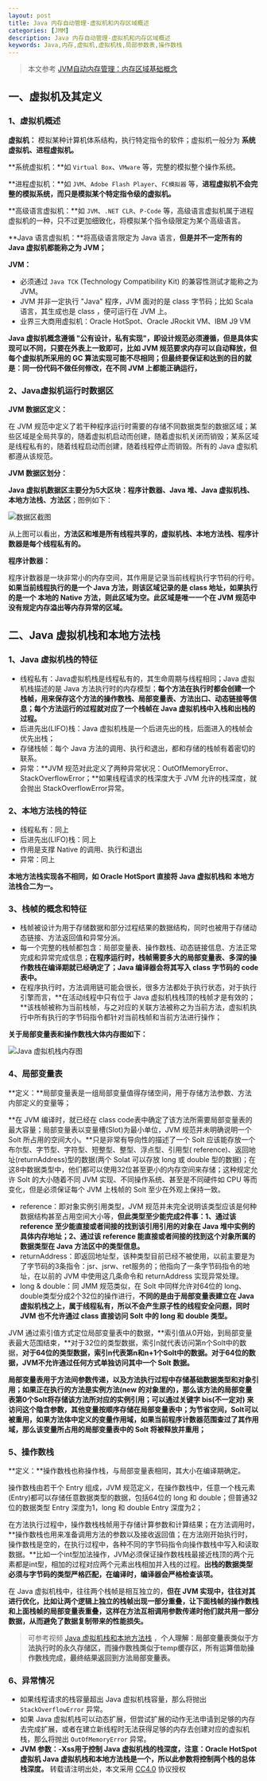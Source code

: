 ```yaml
---
layout: post
title: Java 内存自动管理-虚拟机和内存区域概述
categories: [JMM]
description: Java 内存自动管理-虚拟机和内存区域概述
keywords: Java,内存,虚拟机,虚拟机栈,局部参数表,操作数栈
---
```


> 本文参考 [JVM自动内存管理：内存区域基础概念](http://www.jikexueyuan.com/course/1793_1.html?ss=2)

## 一、虚拟机及其定义

### 1、虚拟机概述

**虚拟机：** 模拟某种计算机体系结构，执行特定指令的软件；虚拟机一般分为 **系统虚拟机、进程虚拟机。**

**系统虚拟机：**如 `Virtual Box`、`VMware` 等，完整的模拟整个操作系统。

**进程虚拟机：**如 `JVM`、`Adobe Flash Player`、`FC模拟器` 等，**进程虚拟机不会完整的模拟系统，而只是模拟某个特定指令级的虚拟机。**

**高级语言虚拟机：**如 `JVM`、`.NET CLR`、`P-Code` 等，高级语言虚拟机属于进程虚拟机的一种，只不过更加细致化，将模拟某个指令级限定为某个高级语言。

<!--more-->

**Java 语言虚拟机：**将高级语言限定为 Java 语言，**但是并不一定所有的 Java 虚拟机都能称之为 JVM；**

**JVM：**

- 必须通过 `Java TCK` (Technology Compatibility Kit) 的兼容性测试才能称之为 JVM。
- JVM 并非一定执行 "Java" 程序，JVM 面对的是 class 字节码；比如 Scala 语言，其生成也是 class ，便可运行在 JVM 上。
- 业界三大商用虚拟机：Oracle HotSpot、Oracle JRockit VM、IBM J9 VM

**Java 虚拟机概念遵循 "公有设计，私有实现"，即设计规范必须遵循，但是具体实现可以不同，只要在外表上一致即可，比如 JVM 规范要求内存可以自动释放，但每个虚拟机所采用的 GC 算法实现可能不尽相同；但最终要保证和达到的目的就是：同一份代码不做任何修改，在不同 JVM 上都能正确运行，**

### 2、Java虚拟机运行时数据区

**JVM 数据区定义：**

在 JVM 规范中定义了若干种程序运行时需要的存储不同数据类型的数据区域；某些区域是全局共享的，随着虚拟机启动而创建，随着虚拟机关闭而销毁；某系区域是线程私有的，随着线程启动而创建，随着线程停止而销毁。所有的 Java 虚拟机都遵从该规范。


**JVM 数据区划分：**

**Java 虚拟机数据区主要分为5大区块：程序计数器、Java 堆、Java 虚拟机栈、本地方法栈、方法区**；图例如下：

![数据区截图](https://mritd.b0.upaiyun.com/markdown/hexo_java_VM_data_area.png)

从上图可以看出，**方法区和堆是所有线程共享的，虚拟机栈、本地方法栈、程序计数器是每个线程私有的。**

**程序计数器：**

程序计数器是一块非常小的内存空间，其作用是记录当前线程执行字节码的行号。**如果当前线程执行的是一个 Java 方法，则该区域记录的是 class 地址，如果执行的是一个 本地的 Native 方法，则此区域为空。此区域是唯一一个在 JVM 规范中没有规定内存溢出等内存异常的区域。**

## 二、Java 虚拟机栈和本地方法栈

### 1、Java 虚拟机栈的特征

- 线程私有：Java虚拟机栈是线程私有的，其生命周期与线程相同；Java 虚拟机栈描述的是 Java 方法执行时的内存模型；**每个方法在执行时都会创建一个栈帧，用来保存这个方法的操作数栈、局部变量表、方法出口、动态链接等信息；每个方法运行的过程就对应了一个栈帧在 Java 虚拟机栈中入栈和出栈的过程。**
- 后进先出(LIFO)栈：Java 虚拟机栈是一个后进先出的栈，后面进入的栈帧会优先出栈；
- 存储栈帧：每个 Java 方法的调用、执行和退出，都和存储的栈帧有着密切的联系。
- 异常：**JVM 规范对此定义了两种异常状况：OutOfMemoryError、StackOverflowError；**如果线程请求的栈深度大于 JVM 允许的栈深度，就会抛出 StackOverflowError异常。

### 2、本地方法栈的特征

- 线程私有：同上
- 后进先出(LIFO)栈：同上
- 作用是支撑 Native 的调用、执行和退出
- 异常：同上

**本地方法栈实现各不相同，如 Oracle HotSport 直接将 Java 虚拟机栈和 本地方法栈合二为一。**


### 3、栈帧的概念和特征

- 栈帧被设计为用于存储数据和部分过程结果的数据结构，同时也被用于存储动态链接、方法返回值和异常分派。
- 每一个完整的栈帧都包含：局部变量表、操作数栈、动态链接信息、方法正常完成和异常完成信息；**在程序运行时，栈帧需要多大的局部变量表、多深的操作数栈在编译期就已经确定了；Java 编译器会将其写入 class 字节码的 code 表中。**
- 在程序执行时，方法调用链可能会很长，很多方法都处于执行状态，对于执行引擎而言，**在活动线程中只有位于 Java 虚拟机栈栈顶的栈帧才是有效的；**该栈帧被称为当前栈帧，与之对应的关联方法被称之为当前方法，虚拟机执行中所有执行的字节码指令都针对当前栈帧和当前方法进行操作；

**关于局部变量表和操作数栈大体内存图如下：**

![Java 虚拟机栈内存图](https://mritd.b0.upaiyun.com/markdown/hexo_java_jmm_jvm_stack.png)

### 4、局部变量表

**定义：**局部变量表是一组局部变量值得存储空间，用于存储方法参数、方法内部定义的变量等；

**在 JVM 编译时，就已经在 class code表中确定了该方法所需要局部变量表的最大容量；局部变量表以变量槽(Slot)为最小单位，JVM 规范并未明确说明一个 Solt 所占用的空间大小。**只是非常有导向性的描述了一个 Solt 应该能存放一个布尔型、字节型、字符型、短整型、整型、浮点型、引用型(
reference)、返回地址(returnAddress)型的数据(两个 Solat 可以存放 long 或 double 型的数据)；在这8中数据类型中，他们都可以使用32位甚至更小的内存空间来存储；这种规定允许 Solt 的大小随着不同 JVM 实现、不同操作系统、甚至是不同硬件如 CPU 等而变化，但是必须保证每个 JVM 上栈帧的 Solt 至少在外观上保持一致。

- reference：即对象实例引用类型，JVM 规范并未完全说明该类型应该是何种数据结构甚至占用空间大小等，**但此类型至少能完成2件事：1、通过该 reference 至少能直接或者间接的找到该引用引用的对象在 Java 堆中实例的具体内存地址；2、通过该 reference 能直接或者间接的找到这个对象所属的数据类型在 Java 方法区中的类型信息。**
- returnAddress：即返回地址型，该种类型目前已经不被使用，以前主要是为了字节码的3条指令：jsr、jsrw、ret服务的；他指向了一条字节码指令的地址，在以前的 JVM 中使用这几条命令和 returnAddress 实现异常处理。
- long & double：同 JMM 规范类似，在 Solt 中同样允许对64位的 long、double类型分成2个32位的操作进行，**不同的是由于局部变量表建立在 Java 虚拟机栈之上，属于线程私有，所以不会产生原子性的线程安全问题，同时 JVM 也不允许通过 class 直接访问 Solt 中的 long 和 double 类型。**

JVM 通过索引值方式定位局部变量表中的数据，**索引值从0开始，到局部变量表最大范围结束，**对于32位的类型数据，索引n就代表访问第n个Solt中的数据，**对于64位的类型数据，索引n代表第n和n+1个Solt中的数据。对于64位的数据，JVM不允许通过任何方式单独访问其中一个 Solt 数据。**

**局部变量表用于方法间参数传递，以及方法执行过程中存储基础数据类型和对象引用；如果正在执行的方法是实例方法(new 的对象里的)，那么该方法的局部变量表第0个Solt将存储该方法所对应的实例引用；可以通过关键字 bis(不一定对) 来访问这个隐含参数，其他变量按顺序存储在局部变量表中；为节省空间，Solt可以被重用，如果方法体中定义的变量作用域，如果当前程序计数器范围查过了其作用域，那么该变量所占用的局部变量表中的 Solt 将被释放并重用；**

### 5、操作数栈

**定义：**操作数栈也称操作栈，与局部变量表相同，其大小在编译期确定。

操作数栈由若干个 Entry 组成，JVM 规范定义，在操作数栈中，任意一个栈元素(Entry)都可以存储任意数据类型的数据，包括64位的 long 和 double；但普通32位的数据类型 Entry 深度为1，long 和 double Entry 深度为2；

在方法执行过程中，操作数栈栈帧用于存储计算参数和计算结果；在方法调用时，**操作数栈也用来准备调用方法的参数以及接收返回值；在方法刚开始执行时，操作数栈是空的，在执行过程中，各种不同的字节码指令向操作数栈中写入和读取数据。**比如一个int型加法操作，JVM必须保证操作数栈栈最接近栈顶的两个元素都是int型，相加的过程对应两个元素出栈相加并入栈的过程。**出栈的数据类型必须与字节码的类型严格匹配，在编译时，编译器会严格检查该项。**

在 Java 虚拟机栈中，往往两个栈帧是相互独立的，**但在 JVM 实现中，往往对其进行优化，比如让两个逻辑上独立的栈帧出现一部分重叠，让下面栈帧的操作数栈和上面栈帧的局部变量表重叠，这样在方法互相调用参数传递时他们就共用一部分数据，从而避免了数据复制带来的性能损失。**

> 可参考视频 [Java 虚拟机栈和本地方法栈](http://www.jikexueyuan.com/course/1793_2.html?ss=2) ，**个人理解：局部变量表类似于方法执行时的永久存储区，而操作数栈类似于temp缓存区，所有运算借助操作数栈完成，最终结果返回到方法局部变量表。**

### 6、异常情况

- 如果线程请求的栈容量超出 Java 虚拟机栈容量，那么将抛出 `StackOverflowError` 异常。
- 如果 Java 虚拟机栈可以动态扩展，但尝试扩展的动作无法申请到足够的内存去完成扩展，或者在建立新线程时无法获得足够的内存去创建对应的虚拟机栈，那么将抛出 `OutOfMemoryError` 异常。
- **JVM 参数：-Xss用于控制 Java 虚拟机栈的栈深度，注意：Oracle HotSpot 虚拟机 Java 虚拟机栈和本地方法栈是一个，所以此参数将控制两个栈的总体栈深度。**
转载请注明出处，本文采用 [CC4.0](http://creativecommons.org/licenses/by-nc-nd/4.0/) 协议授权
